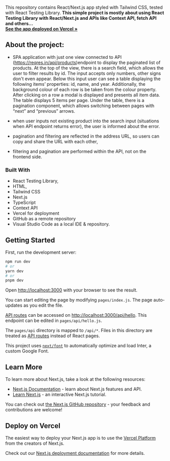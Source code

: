  

 This repository contains React/Next.js app styled with Tailwind CSS, tested with React Testing Library.
 <strong>This simple project is mostly about using React Testing Library with React/Next.js and APIs like Context API, fetch API and others...</strong>
 </br>
 <a href="http://spa-one-view.vercel.app"><strong>See the app deployed on Vercel »</strong></a>


## About the project:
-  SPA application with just one view connected to API (https://reqres.in/api/products)endpoint to display the paginated list of products. At the top of the view, there is a  search field, which allows the user to filter results by id. The input accepts only numbers, other signs don't even appear. Below this input user can see a table displaying the following items’ properties: id, name, and year. Additionally, the background colour of each row is be taken from the colour property. After clicking on a row a modal is displayed and presents all item data. The table displays 5 items per page. Under the table, there is a pagination component, which allows switching between pages with “next” and “previous” arrows.

 - when user inputs not existing product into the search input (situations when API endpoint returns error),  the user is informed about the error.
- pagination and filtering are reflected in the address URL, so users can copy and share the URL with each other,

-  filtering and pagination are performed within the API, not on the frontend side.



### Built With

* React Testing Library,
* HTML, 
* Tailwind CSS
* Next.js
* TypeScript
* Context API
* Vercel for deployment
* GitHub as a remote repository
* Visual Studio Code as a local IDE & repository.




## Getting Started

First, run the development server:

```bash
npm run dev
# or
yarn dev
# or
pnpm dev
```

Open [http://localhost:3000](http://localhost:3000) with your browser to see the result.

You can start editing the page by modifying `pages/index.js`. The page auto-updates as you edit the file.

[API routes](https://nextjs.org/docs/api-routes/introduction) can be accessed on [http://localhost:3000/api/hello](http://localhost:3000/api/hello). This endpoint can be edited in `pages/api/hello.js`.

The `pages/api` directory is mapped to `/api/*`. Files in this directory are treated as [API routes](https://nextjs.org/docs/api-routes/introduction) instead of React pages.

This project uses [`next/font`](https://nextjs.org/docs/basic-features/font-optimization) to automatically optimize and load Inter, a custom Google Font.

## Learn More

To learn more about Next.js, take a look at the following resources:

- [Next.js Documentation](https://nextjs.org/docs) - learn about Next.js features and API.
- [Learn Next.js](https://nextjs.org/learn) - an interactive Next.js tutorial.

You can check out [the Next.js GitHub repository](https://github.com/vercel/next.js/) - your feedback and contributions are welcome!

## Deploy on Vercel

The easiest way to deploy your Next.js app is to use the [Vercel Platform](https://vercel.com/new?utm_medium=default-template&filter=next.js&utm_source=create-next-app&utm_campaign=create-next-app-readme) from the creators of Next.js.

Check out our [Next.js deployment documentation](https://nextjs.org/docs/deployment) for more details.
